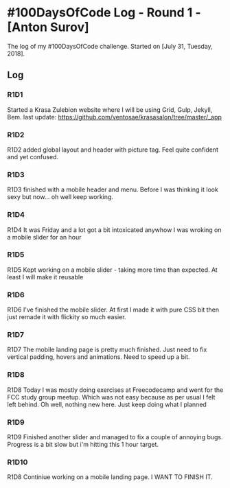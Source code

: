 # #100DaysOfCode Log - Round 1 - [Anton Surov]

The log of my #100DaysOfCode challenge. Started on [July 31, Tuesday, 2018].

## Log

### R1D1 
Started a Krasa Zulebion website where I will be using Grid, Gulp, Jekyll, Bem. last update: https://github.com/ventosae/krasasalon/tree/master/_app 

### R1D2
R1D2 added global layout and header with picture tag. Feel quite confident and yet confused. 

### R1D3
R1D3 finished with a mobile header and menu. Before I was thinking it look sexy but now... oh well keep working. 

### R1D4
R1D4 It was Friday and a lot got a bit intoxicated anywhow I was wroking on a mobile slider for an hour

### R1D5
R1D5 Kept working on a mobile slider - taking more time than expected. At least I will make it reusable

### R1D6
R1D6 I've finished the mobile slider. At first I made it with pure CSS bit then just remade it with flickity so much easier. 

### R1D7
R1D7 The mobile landing page is pretty much finished. Just need to fix vertical padding, hovers and animations. Need to speed up a bit. 

### R1D8
R1D8 Today I was mostly doing exercises at Freecodecamp and went for the FCC study group meetup. Which was not easy because as per usual I felt left behind. Oh well, nothing new here. Just keep doing what I planned


### R1D9
R1D9 Finished another slider and managed to fix a couple of annoying bugs. Progress is a bit slow but i'm hitting this 1 hour target. 

### R1D10
R1D8 Continiue working on a mobile landing page. I WANT TO FINISH IT. 
